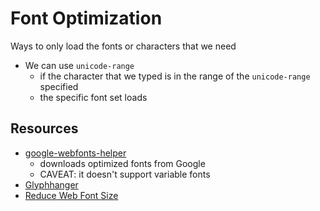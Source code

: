 # Font Optimization

Ways to only load the fonts or characters that we need

- We can use `unicode-range`
  - if the character that we typed is in the range of the `unicode-range` specified
  - the specific font set loads

## Resources

- [google-webfonts-helper](https://gwfh.mranftl.com/fonts)
  - downloads optimized fonts from Google
  - CAVEAT: it doesn't support variable fonts
- [Glyphhanger](https://www.sarasoueidan.com/blog/glyphhanger/)
- [Reduce Web Font Size](https://web.dev/reduce-webfont-size/)
